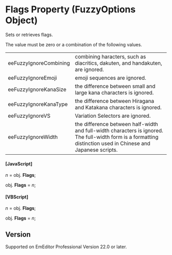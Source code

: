 # Flags Property (FuzzyOptions Object)

Sets or retrieves flags.

The value must be zero or a combination of the following values.

|     |     |
| --- | --- |
| eeFuzzyIgnoreCombining | combining haracters, such as diacritics, dakuten, and handakuten, are ignored. |
| eeFuzzyIgnoreEmoji | emoji sequences are ignored. |
| eeFuzzyIgnoreKanaSize | the difference between small and large kana characters is ignored. |
| eeFuzzyIgnoreKanaType | the difference between Hiragana and Katakana characters is ignored. |
| eeFuzzyIgnoreVS | Variation Selectors are ignored. |
| eeFuzzyIgnoreWidth | the difference between half-width and full-width characters is ignored. The full-width form is a formatting distinction used in Chinese and Japanese scripts. |

#### \[JavaScript\]

_n_ = obj. **Flags**;

obj. **Flags** = _n_;

#### \[VBScript\]

_n_ = obj. **Flags**;

obj. **Flags** = _n_;

## Version

Supported on EmEditor Professional Version 22.0 or later.
